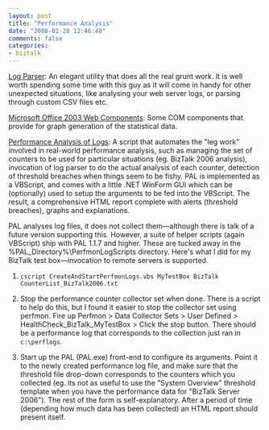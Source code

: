 ```yaml
---
layout: post
title: "Performance Analysis"
date: "2008-01-28 12:46:48"
comments: false
categories:
- biztalk
---
```


[Log Parser](http://www.microsoft.com/downloads/details.aspx?FamilyID=890cd06b-abf8-4c25-91b2-f8d975cf8c07&displaylang=en): An elegant utility that does all the real grunt work. It is well worth spending some time with this guy as it will come in handy for other unexpected situations, like analysing your web server logs, or parsing through custom CSV files etc.

[Microsoft Office 2003 Web Components](http://www.microsoft.com/downloads/details.aspx?FamilyId=7287252C-402E-4F72-97A5-E0FD290D4B76&displaylang=en): Some COM components that provide for graph generation of the statistical data.

[Performance Analysis of Logs](http://www.codeplex.com/PAL): A script that automates the "leg work" involved in real-world performance analysis, such as managing the set of counters to be used for particular situations (eg. BizTalk 2006 analysis), invocation of log parser to do the actual analysis of each counter, detection of threshold breaches when things seem to be fishy. PAL is implemented as a VBScript, and comes with a little .NET WinForm GUI which can be (optionally) used to setup the arguments to be fed into the VBScript. The result, a comprehensive HTML report complete with alerts (threshold breaches), graphs and explanations.

PAL analyses log files, it does not collect them—although there is talk of a future version supporting this. However, a suite of helper scripts (again VBScript) ship with PAL 1.1.7 and higher. These are tucked away in the %PAL_Directory%\PerfmonLogScripts directory. Here's what I did for my BizTalk test box—invocation to remote servers is supported.

1. `cscript CreateAndStartPerfmonLogs.vbs MyTestBox BizTalk CounterList_BizTalk2006.txt`

2. Stop the performance counter collector set when done. There is a script to help do this, but I found it easier to stop the collector set using perfmon. Fire up Perfmon > Data Collector Sets > User Defined > HealthCheck_BizTalk_MyTestBox > Click the stop button. There should be a performance log that corresponds to the collection just ran in `c:\perflogs`.

3. Start up the PAL (PAL.exe) front-end to configure its arguments. Point it to the newly created performance log file, and make sure that the threshold file drop-down corresponds to the counters which you collected (eg. its not as useful to use the "System Overview" threshold template when you have the performance data for "BizTalk Server 2006"). The rest of the form is self-explanatory. After a period of time (depending how much data has been collected) an HTML report should present itself.

